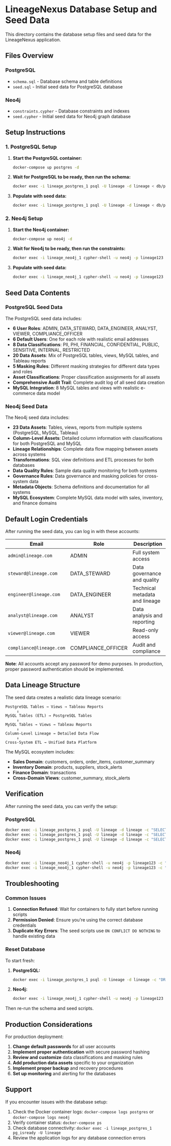 # LineageNexus Database Setup and Seed Data

This directory contains the database setup files and seed data for the LineageNexus application.

## Files Overview

### PostgreSQL
- `schema.sql` - Database schema and table definitions
- `seed.sql` - Initial seed data for PostgreSQL database

### Neo4j
- `constraints.cypher` - Database constraints and indexes
- `seed.cypher` - Initial seed data for Neo4j graph database

## Setup Instructions

### 1. PostgreSQL Setup

1. **Start the PostgreSQL container:**
   ```bash
   docker-compose up postgres -d
   ```

2. **Wait for PostgreSQL to be ready, then run the schema:**
   ```bash
   docker exec -i lineage_postgres_1 psql -U lineage -d lineage < db/postgres/schema.sql
   ```

3. **Populate with seed data:**
   ```bash
   docker exec -i lineage_postgres_1 psql -U lineage -d lineage < db/postgres/seed.sql
   ```

### 2. Neo4j Setup

1. **Start the Neo4j container:**
   ```bash
   docker-compose up neo4j -d
   ```

2. **Wait for Neo4j to be ready, then run the constraints:**
   ```bash
   docker exec -i lineage_neo4j_1 cypher-shell -u neo4j -p lineage123 -f db/neo4j/constraints.cypher
   ```

3. **Populate with seed data:**
   ```bash
   docker exec -i lineage_neo4j_1 cypher-shell -u neo4j -p lineage123 -f db/neo4j/seed.cypher
   ```

## Seed Data Contents

### PostgreSQL Seed Data

The PostgreSQL seed data includes:

- **6 User Roles**: ADMIN, DATA_STEWARD, DATA_ENGINEER, ANALYST, VIEWER, COMPLIANCE_OFFICER
- **6 Default Users**: One for each role with realistic email addresses
- **8 Data Classifications**: PII, PHI, FINANCIAL, CONFIDENTIAL, PUBLIC, SENSITIVE, INTERNAL, RESTRICTED
- **20 Data Assets**: Mix of PostgreSQL tables, views, MySQL tables, and Tableau reports
- **5 Masking Rules**: Different masking strategies for different data types and roles
- **Asset Classifications**: Proper classification assignments for all assets
- **Comprehensive Audit Trail**: Complete audit log of all seed data creation
- **MySQL Integration**: 8 MySQL tables and views with realistic e-commerce data model

### Neo4j Seed Data

The Neo4j seed data includes:

- **23 Data Assets**: Tables, views, reports from multiple systems (PostgreSQL, MySQL, Tableau)
- **Column-Level Assets**: Detailed column information with classifications for both PostgreSQL and MySQL
- **Lineage Relationships**: Complete data flow mapping between assets across systems
- **Transformations**: SQL view definitions and ETL processes for both databases
- **Data Quality Rules**: Sample data quality monitoring for both systems
- **Governance Rules**: Data governance and masking policies for cross-system data
- **Metadata Objects**: Schema definitions and documentation for all systems
- **MySQL Ecosystem**: Complete MySQL data model with sales, inventory, and finance domains

## Default Login Credentials

After running the seed data, you can log in with these accounts:

| Email | Role | Description |
|-------|------|-------------|
| `admin@lineage.com` | ADMIN | Full system access |
| `steward@lineage.com` | DATA_STEWARD | Data governance and quality |
| `engineer@lineage.com` | DATA_ENGINEER | Technical metadata and lineage |
| `analyst@lineage.com` | ANALYST | Data analysis and reporting |
| `viewer@lineage.com` | VIEWER | Read-only access |
| `compliance@lineage.com` | COMPLIANCE_OFFICER | Audit and compliance |

**Note**: All accounts accept any password for demo purposes. In production, proper password authentication should be implemented.

## Data Lineage Structure

The seed data creates a realistic data lineage scenario:

```
PostgreSQL Tables → Views → Tableau Reports
     ↓
MySQL Tables (ETL) → PostgreSQL Tables
     ↓
MySQL Tables → Views → Tableau Reports
     ↓
Column-Level Lineage → Detailed Data Flow
     ↓
Cross-System ETL → Unified Data Platform
```

The MySQL ecosystem includes:
- **Sales Domain**: customers, orders, order_items, customer_summary
- **Inventory Domain**: products, suppliers, stock_alerts  
- **Finance Domain**: transactions
- **Cross-Domain Views**: customer_summary, stock_alerts

## Verification

After running the seed data, you can verify the setup:

### PostgreSQL
```bash
docker exec -i lineage_postgres_1 psql -U lineage -d lineage -c "SELECT COUNT(*) as users FROM users;"
docker exec -i lineage_postgres_1 psql -U lineage -d lineage -c "SELECT COUNT(*) as assets FROM data_assets;"
docker exec -i lineage_postgres_1 psql -U lineage -d lineage -c "SELECT COUNT(*) as audit_events FROM audit_logs_enhanced;"
```

### Neo4j
```bash
docker exec -i lineage_neo4j_1 cypher-shell -u neo4j -p lineage123 -c "MATCH (n:DataAsset) RETURN count(n) as data_assets;"
docker exec -i lineage_neo4j_1 cypher-shell -u neo4j -p lineage123 -c "MATCH ()-[r:FLOWS_TO]->() RETURN count(r) as lineage_relationships;"
```

## Troubleshooting

### Common Issues

1. **Connection Refused**: Wait for containers to fully start before running scripts
2. **Permission Denied**: Ensure you're using the correct database credentials
3. **Duplicate Key Errors**: The seed scripts use `ON CONFLICT DO NOTHING` to handle existing data

### Reset Database

To start fresh:

1. **PostgreSQL:**
   ```bash
   docker exec -i lineage_postgres_1 psql -U lineage -d lineage -c "DROP SCHEMA public CASCADE; CREATE SCHEMA public;"
   ```

2. **Neo4j:**
   ```bash
   docker exec -i lineage_neo4j_1 cypher-shell -u neo4j -p lineage123 -c "MATCH (n) DETACH DELETE n;"
   ```

Then re-run the schema and seed scripts.

## Production Considerations

For production deployment:

1. **Change default passwords** for all user accounts
2. **Implement proper authentication** with secure password hashing
3. **Review and customize** data classifications and masking rules
4. **Add production data assets** specific to your organization
5. **Implement proper backup** and recovery procedures
6. **Set up monitoring** and alerting for the databases

## Support

If you encounter issues with the database setup:

1. Check the Docker container logs: `docker-compose logs postgres` or `docker-compose logs neo4j`
2. Verify container status: `docker-compose ps`
3. Check database connectivity: `docker exec -i lineage_postgres_1 pg_isready -U lineage`
4. Review the application logs for any database connection errors
